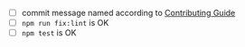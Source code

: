 <!--
Thank you for making pull request. Please fill in the template below. If unsure
about something, just do as best as you're able.
-->

- [ ] commit message named according to [Contributing Guide](https://github.com/coderaiser/cloudcmd/blob/master/CONTRIBUTING.md "Contributting Guide")
- [ ] `npm run fix:lint` is OK
- [ ] `npm test` is OK
